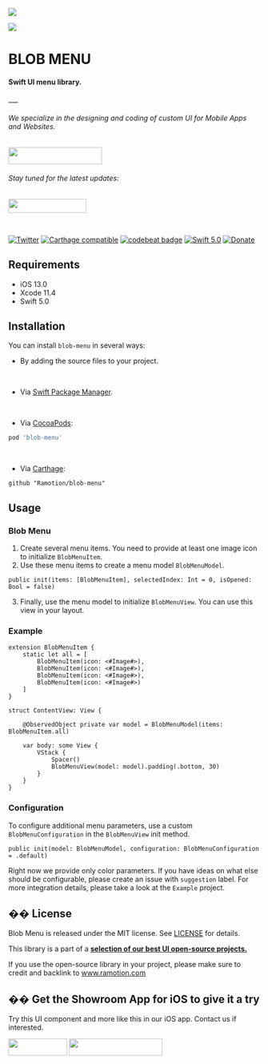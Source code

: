 <a href="https://www.ramotion.com/agency/app-development?utm_source=gthb&utm_medium=repo&utm_campaign=blob-menu"><img src="https://github.com/Ramotion/blob-menu/blob/master/Promo/Header.png"></a>

<a href="https://github.com/Ramotion/animated-tab-bar">
<img align="center" src="https://github.com/Ramotion/blob-menu/blob/master/Promo/Blob-Menu-dark.gif" /></a>

<p><h1 align="left">BLOB MENU</h1></p>

<h4>Swift UI menu library.</h4>
___

<p><h6>We specialize in the designing and coding of custom UI for Mobile Apps and Websites.</h6>
<a href="https://www.ramotion.com/agency/app-development?utm_source=gthb&utm_medium=repo&utm_campaign=blob-menu">
<img src="https://github.com/ramotion/gliding-collection/raw/master/contact_our_team@2x.png" width="187" height="34"></a>
</p>
<p><h6>Stay tuned for the latest updates:</h6>
<a href="https://goo.gl/rPFpid" >
<img src="https://i.imgur.com/ziSqeSo.png/" width="156" height="28"></a></p>

<br>

[![Twitter](https://img.shields.io/badge/Twitter-@Ramotion-blue.svg?style=flat)](http://twitter.com/Ramotion)
[![Carthage compatible](https://img.shields.io/badge/Carthage-compatible-4BC51D.svg?style=flat)](https://github.com/Ramotion/blob-menu)
[![codebeat badge](https://codebeat.co/badges/6f67da5d-c416-4bac-9fb7-c2dc938feedc)](https://codebeat.co/projects/github-com-ramotion-blob-menu)
[![Swift 5.0](https://img.shields.io/badge/Swift-5.0-green.svg?style=flat)](https://developer.apple.com/swift/)
[![Donate](https://img.shields.io/badge/Donate-PayPal-blue.svg)](https://paypal.me/Ramotion)


## Requirements

- iOS 13.0
- Xcode 11.4
- Swift 5.0


## Installation
You can install `blob-menu` in several ways:

- By adding the source files to your project.

<br>

- Via [Swift Package Manager](https://swift.org/package-manager/).

<br>

- Via [CocoaPods](https://cocoapods.org):
``` ruby
pod 'blob-menu'
```

<br>

- Via [Carthage](https://github.com/Carthage/Carthage):
```
github "Ramotion/blob-menu"
```

## Usage

### Blob Menu

1. Create several menu items. You need to provide at least one image icon to initialize `BlobMenuItem`.
2. Use these menu items to create a menu model `BlobMenuModel`.

`public init(items: [BlobMenuItem], selectedIndex: Int = 0, isOpened: Bool = false)`

3. Finally, use the menu model to initialize `BlobMenuView`. You can use this view in your layout.

### Example
```
extension BlobMenuItem {
    static let all = [
        BlobMenuItem(icon: <#Image#>),
        BlobMenuItem(icon: <#Image#>),
        BlobMenuItem(icon: <#Image#>),
        BlobMenuItem(icon: <#Image#>)
    ]
}

struct ContentView: View {

    @ObservedObject private var model = BlobMenuModel(items:  BlobMenuItem.all)

    var body: some View {
        VStack {
            Spacer()
            BlobMenuView(model: model).padding(.bottom, 30)
        }
    }
}
```

### Configuration

To configure additional menu parameters, use a custom `BlobMenuConfiguration` in the `BlobMenuView` init method.

`public init(model: BlobMenuModel, configuration: BlobMenuConfiguration = .default)`

Right now we provide only color parameters. If you have ideas on what else should be configurable, please create an issue with `suggestion` label.
For more integration details, please take a look at the `Example` project.

## �� License

Blob Menu is released under the MIT license.
See [LICENSE](./LICENSE) for details.

This library is a part of a <a href="https://github.com/Ramotion/swift-ui-animation-components-and-libraries"><b>selection of our best UI open-source projects.</b></a>

If you use the open-source library in your project, please make sure to credit and backlink to www.ramotion.com


## �� Get the Showroom App for iOS to give it a try
Try this UI component and more like this in our iOS app. Contact us if interested.

<a href="https://itunes.apple.com/app/apple-store/id1182360240?pt=550053&ct=garland-view&mt=8" >
<img src="https://github.com/ramotion/gliding-collection/raw/master/app_store@2x.png" width="117" height="34"></a>

<a href="https://www.ramotion.com/agency/app-development?utm_source=gthb&utm_medium=repo&utm_campaign=blob-menu">
<img src="https://github.com/ramotion/gliding-collection/raw/master/contact_our_team@2x.png" width="187" height="34"></a>
<br>
<br>
